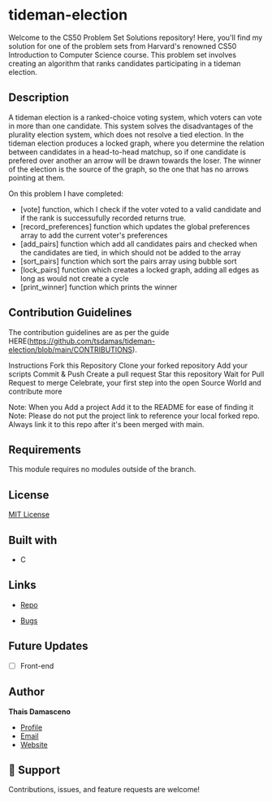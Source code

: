 # tideman-election
Welcome to the CS50 Problem Set Solutions repository! Here, you'll find my solution for one of the problem sets from Harvard's renowned CS50 Introduction to Computer Science course. This problem set involves creating an algorithm that ranks candidates participating in a tideman election. 

## Description

A tideman election is a ranked-choice voting system, which voters can vote in more than one candidate. This system solves the disadvantages of the plurality election system, which does not resolve a tied election. In the tideman election produces a locked graph, where you determine the relation between candidates in a head-to-head matchup, so if one candidate is prefered over another an arrow will be drawn towards the loser. The winner of the election is the source of the graph, so the one that has no arrows pointing at them. 

On this problem I have completed: 

- [vote] function, which I check if the voter voted to a valid candidate and if the rank is successufully recorded returns true. 
- [record_preferences] function which updates the global preferences array to add the current voter's preferences
- [add_pairs] function which add all candidates pairs and checked when the candidates are tied, in which should not be added to the array
- [sort_pairs] function which sort the pairs array using bubble sort
- [lock_pairs] function which creates a locked graph, adding all edges as long as would not create a cycle
- [print_winner] function which prints the winner 

## Contribution Guidelines

The contribution guidelines are as per the guide HERE(https://github.com/tsdamas/tideman-election/blob/main/CONTRIBUTIONS).

Instructions Fork this Repository Clone your forked repository Add your scripts Commit & Push Create a pull request Star this repository Wait for Pull Request to merge Celebrate, your first step into the open Source World and contribute more

Note: When you Add a project Add it to the README for ease of finding it Note: Please do not put the project link to reference your local forked repo. Always link it to this repo after it's been merged with main.

## Requirements

This module requires no modules outside of the branch. 

## License

[MIT License](https://choosealicense.com/licenses/mit/)

## Built with 

- C

## Links

- [Repo](https://github.com/tsdamas/tideman-election "<tideman-election> Repo")

- [Bugs](https://github.com/tsdamas/tideman-election/issues "Issues Page")

## Future Updates

- [ ] Front-end 


## Author

**Thais Damasceno**

- [Profile](https://github.com/tsdamas "Thais Damasceno")
- [Email](mailto:tssdamasceno@gmail.com?subject=Hi "Hi!")
- [Website](https://stoic-mclean-831fce.netlify.app "Welcome")

## 🤝 Support

Contributions, issues, and feature requests are welcome!
